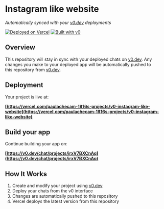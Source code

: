 # Instagram like website

*Automatically synced with your [v0.dev](https://v0.dev) deployments*

[![Deployed on Vercel](https://img.shields.io/badge/Deployed%20on-Vercel-black?style=for-the-badge&logo=vercel)](https://vercel.com/paulachecam-1816s-projects/v0-instagram-like-website)
[![Built with v0](https://img.shields.io/badge/Built%20with-v0.dev-black?style=for-the-badge)](https://v0.dev/chat/projects/irxV7BXCnAq)

## Overview

This repository will stay in sync with your deployed chats on [v0.dev](https://v0.dev).
Any changes you make to your deployed app will be automatically pushed to this repository from [v0.dev](https://v0.dev).

## Deployment

Your project is live at:

**[https://vercel.com/paulachecam-1816s-projects/v0-instagram-like-website](https://vercel.com/paulachecam-1816s-projects/v0-instagram-like-website)**

## Build your app

Continue building your app on:

**[https://v0.dev/chat/projects/irxV7BXCnAq](https://v0.dev/chat/projects/irxV7BXCnAq)**

## How It Works

1. Create and modify your project using [v0.dev](https://v0.dev)
2. Deploy your chats from the v0 interface
3. Changes are automatically pushed to this repository
4. Vercel deploys the latest version from this repository
